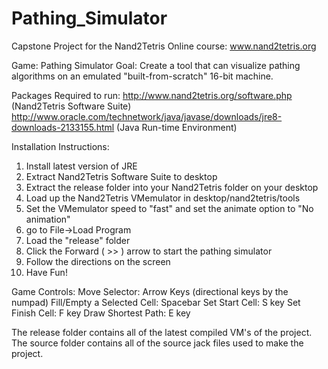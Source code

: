 # Pathing_Simulator
Capstone Project for the Nand2Tetris Online course: www.nand2tetris.org

Game: Pathing Simulator
Goal: Create a tool that can visualize pathing algorithms on an emulated "built-from-scratch" 16-bit machine.

Packages Required to run: 
http://www.nand2tetris.org/software.php (Nand2Tetris Software Suite)
http://www.oracle.com/technetwork/java/javase/downloads/jre8-downloads-2133155.html (Java Run-time Environment)

Installation Instructions:
1. Install latest version of JRE
2. Extract Nand2Tetris Software Suite to desktop
3. Extract the release folder into your Nand2Tetris folder on your desktop
4. Load up the Nand2Tetris VMemulator in desktop/nand2tetris/tools
5. Set the VMemulator speed to "fast" and set the animate option to "No animation"
6. go to File->Load Program
7. Load the "release" folder
8. Click the Forward ( >> ) arrow to start the pathing simulator
9. Follow the directions on the screen
10. Have Fun!

Game Controls:
Move Selector: Arrow Keys (directional keys by the numpad)
Fill/Empty a Selected Cell: Spacebar
Set Start Cell: S key
Set Finish Cell: F key
Draw Shortest Path: E key

The release folder contains all of the latest compiled VM's of the project.
The source folder contains all of the source jack files used to make the project.

